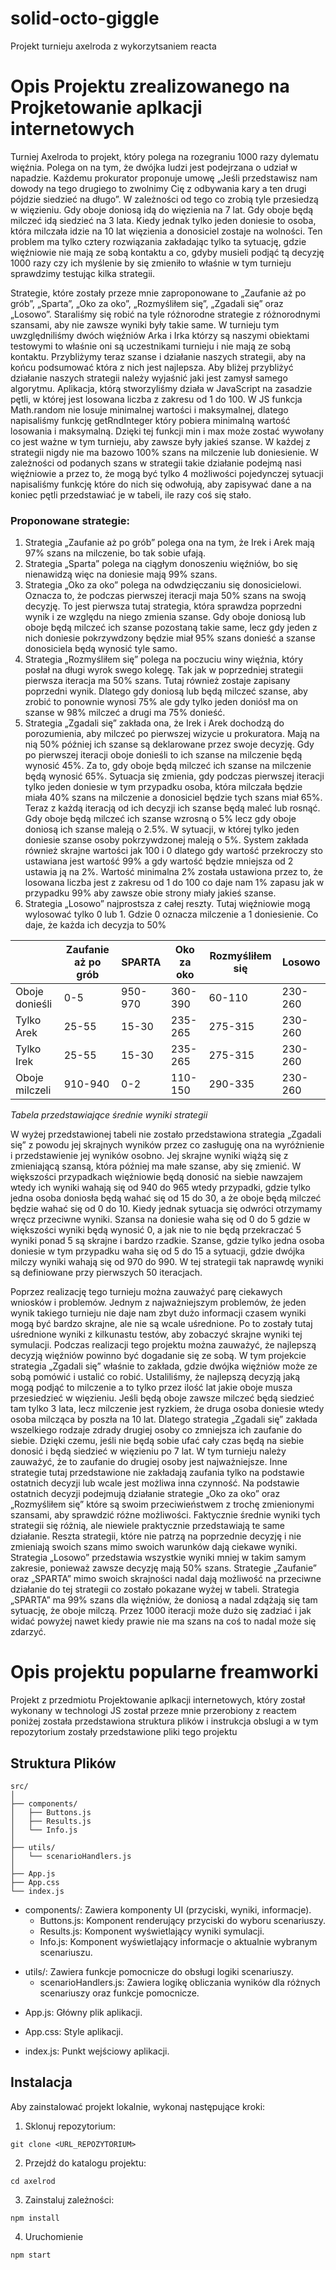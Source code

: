 # solid-octo-giggle
Projekt turnieju axelroda z wykorzytsaniem reacta 

# Opis Projektu zrealizowanego na Projketowanie aplkacji internetowych

Turniej Axelroda to projekt, który polega na rozegraniu 1000 razy dylematu więźnia. Polega on na tym, że dwójka ludzi jest podejrzana o udział w napadzie.  Każdemu prokurator proponuje umowę „Jeśli przedstawisz nam dowody na tego drugiego to zwolnimy Cię z odbywania kary a ten drugi pójdzie siedzieć na długo”. W zależności od tego co zrobią tyle przesiedzą w więzieniu. Gdy oboje doniosą idą do więzienia na 7 lat. Gdy oboje będą milczeć idą siedzieć na 3 lata.  Kiedy jednak tylko jeden doniesie to osoba, która milczała idzie na 10 lat więzienia a donosiciel zostaje na wolności. Ten problem ma tylko cztery rozwiązania zakładając tylko ta sytuację, gdzie więźniowie nie mają ze sobą kontaktu a co, gdyby musieli podjąć tą decyzję 1000 razy czy ich myślenie by się zmieniło to właśnie w tym turnieju sprawdzimy testując kilka strategii.

Strategie, które zostały przeze mnie zaproponowane to „Zaufanie aż po grób”, „Sparta”, „Oko za oko”, „Rozmyśliłem się”, „Zgadali się” oraz „Losowo”. Staraliśmy się robić na tyle różnorodne strategie z różnorodnymi szansami, aby nie zawsze wyniki były takie same. W turnieju tym uwzględniliśmy dwóch więźniów Arka i Irka którzy są naszymi obiektami testowymi to właśnie oni są uczestnikami turnieju i nie mają ze sobą kontaktu. Przybliżymy teraz szanse i działanie naszych strategii, aby na końcu podsumować która z nich jest najlepsza. Aby bliżej przybliżyć działanie naszych strategii należy wyjaśnić jaki jest zamysł samego algorytmu. Aplikacja, którą stworzyliśmy działa w JavaScript na zasadzie pętli, w której jest losowana liczba z zakresu od 1 do 100. W JS funkcja Math.random nie losuje minimalnej wartości i maksymalnej, dlatego napisaliśmy funkcję getRndInteger który pobiera minimalną wartość losowania i maksymalną. Dzięki tej funkcji min i max może zostać wywołany co jest ważne w tym turnieju, aby zawsze były jakieś szanse. W każdej z strategii nigdy nie ma bazowo 100% szans na milczenie lub doniesienie. W zależności od podanych szans w strategii takie działanie podejmą nasi więźniowie a przez to, że mogą być tylko 4 możliwości pojedynczej sytuacji napisaliśmy funkcję które do nich się odwołują, aby zapisywać dane a na koniec pętli przedstawiać je w tabeli, ile razy coś się stało. 
 
### Proponowane strategie:
1.	Strategia „Zaufanie aż po grób” polega ona na tym, że Irek i Arek mają 97% szans na milczenie, bo tak sobie ufają. 
2.	Strategia „Sparta” polega na ciągłym donoszeniu więźniów, bo się nienawidzą więc na doniesie mają 99% szans.
3.	Strategia „Oko za oko” polega na odwdzięczaniu się donosicielowi. Oznacza to, że podczas pierwszej iteracji maja 50% szans na swoją decyzję. To jest pierwsza tutaj strategia, która sprawdza poprzedni wynik i ze względu na niego zmienia szanse. Gdy oboje doniosą lub oboje będą milczeć ich szanse pozostaną takie same, lecz gdy jeden z nich doniesie pokrzywdzony będzie miał 95% szans donieść a szanse donosiciela będą wynosić tyle samo.   
4.	Strategia „Rozmyśliłem się” polega na poczuciu winy więźnia, który posłał na długi wyrok swego kolegę. Tak jak w poprzedniej strategii pierwsza iteracja ma 50% szans. Tutaj również zostaje zapisany poprzedni wynik. Dlatego gdy doniosą lub będą milczeć szanse, aby zrobić to ponownie wynosi 75% ale gdy tylko jeden doniósł ma on szanse w 98% milczeć a drugi ma 75% donieść.
5.	Strategia „Zgadali się” zakłada ona, że Irek i Arek dochodzą do porozumienia, aby milczeć po pierwszej wizycie u prokuratora. Mają na nią 50% później ich szanse są deklarowane przez swoje decyzję. Gdy po pierwszej iteracji oboje donieśli to ich szanse na milczenie będą wynosić 45%. Za to, gdy oboje będą milczeć ich szanse na milczenie będą wynosić 65%. Sytuacja się zmienia, gdy podczas pierwszej iteracji tylko jeden doniesie w tym przypadku osoba, która milczała będzie miała 40% szans na milczenie a donosiciel będzie tych szans miał 65%. Teraz z każdą iteracją od ich decyzji ich szanse będą maleć lub rosnąć. Gdy oboje będą milczeć ich szanse wzrosną o 5% lecz gdy oboje doniosą ich szanse maleją o 2.5%. W sytuacji, w której tylko jeden doniesie szanse osoby pokrzywdzonej maleją o 5%. System zakłada również skrajne wartości jak 100 i 0 dlatego gdy wartość przekroczy sto ustawiana jest wartość 99% a gdy wartość będzie mniejsza od 2 ustawia ją na 2%. Wartość minimalna 2% została ustawiona przez to, że losowana liczba jest z zakresu od 1 do 100 co daje nam 1% zapasu jak w przypadku 99% aby zawsze obie strony miały jakieś szanse.
6.	Strategia „Losowo” najprostsza z całej reszty. Tutaj więźniowie mogą wylosować tylko 0 lub 1. Gdzie 0 oznacza milczenie a 1 doniesienie. Co daje, że każda ich decyzja to 50%
   
| | Zaufanie aż po grób |	SPARTA	| Oko za oko |	Rozmyśliłem się |	Losowo |
| --- | --- | --- | --- | --- | --- |
| Oboje donieśli |	0-5 | 950-970	| 360-390 |	60-110 |	230-260 |
| Tylko Arek |	25-55 |	15-30 |	235-265 |	275-315 |	230-260 |
| Tylko Irek | 	25-55 |	15-30 |	235-265 |	275-315 |	230-260 |
| Oboje milczeli| 910-940 |	0-2 |	110-150 |	290-335 |	230-260 |

*Tabela przedstawiające średnie wyniki strategii*

W wyżej przedstawionej tabeli nie zostało przedstawiona strategia „Zgadali się” z powodu jej skrajnych wyników przez co zasługuję ona na wyróżnienie i przedstawienie jej wyników osobno. Jej skrajne wyniki wiążą się z zmieniającą szansą, która później ma małe szanse, aby się zmienić.  W większości przypadkach więźniowie będą donosić na siebie nawzajem wtedy ich wyniki wahają się od 940 do 965 wtedy przypadki, gdzie tylko jedna osoba doniosła będą wahać się od 15 do 30, a że oboje będą milczeć będzie wahać się od 0 do 10. Kiedy jednak sytuacja się odwróci otrzymamy wręcz przeciwne wyniki. Szansa na doniesie waha się od 0 do 5 gdzie w większości wyniki będą wynosić 0, a jak nie to nie będą przekraczać 5 wyniki ponad 5 są skrajne i bardzo rzadkie. Szanse, gdzie tylko jedna osoba doniesie w tym przypadku waha się od 5 do 15 a sytuacji, gdzie dwójka milczy wyniki wahają się od 970 do 990. W tej strategii tak naprawdę wyniki są definiowane przy pierwszych 50 iteracjach. 

Poprzez realizację tego turnieju można zauważyć parę ciekawych wniosków i problemów. Jednym z najważniejszym problemów, że jeden wynik takiego turnieju nie daje nam zbyt dużo informacji czasem wyniki mogą być bardzo skrajne, ale nie są wcale uśrednione. Po to zostały tutaj uśrednione wyniki z kilkunastu testów, aby zobaczyć skrajne wyniki tej symulacji. Podczas realizacji tego projektu można zauważyć, że najlepszą decyzją więźniów powinno być dogadanie się ze sobą. W tym projekcie strategia „Zgadali się” właśnie to zakłada, gdzie dwójka więźniów może ze sobą pomówić i ustalić co robić. Ustaliliśmy, że najlepszą decyzją jaką mogą podjąć to milczenie a to tylko przez ilość lat jakie oboje musza przesiedzieć w więzieniu. Jeśli będą oboje zawsze milczeć będą siedzieć tam tylko 3 lata, lecz milczenie jest ryzkiem, że druga osoba doniesie wtedy osoba milcząca by poszła na 10 lat. Dlatego strategia „Zgadali się” zakłada wszelkiego rodzaje zdrady drugiej osoby co zmniejsza ich zaufanie do siebie. Dzięki czemu, jeśli nie będą sobie ufać cały czas będą na siebie donosić i będą siedzieć w więzieniu po 7 lat.  W tym turnieju należy zauważyć, że to zaufanie do drugiej osoby jest najważniejsze. Inne strategie tutaj przedstawione nie zakładają zaufania tylko na podstawie ostatnich decyzji lub wcale jest możliwa inna czynność. Na podstawie ostatnich decyzji podejmują działanie strategie „Oko za oko” oraz „Rozmyśliłem się” które są swoim przeciwieństwem z trochę zmienionymi szansami, aby sprawdzić różne możliwości. Faktycznie średnie wyniki tych strategii się różnią, ale niewiele praktycznie przedstawiają te same działanie. Reszta strategii, które nie patrzą na poprzednie decyzję i nie zmieniają swoich szans mimo swoich warunków dają ciekawe wyniki.  Strategia „Losowo” przedstawia wszystkie wyniki mniej w takim samym zakresie, ponieważ zawsze decyzję mają 50% szans. Strategie „Zaufanie” oraz „SPARTA” mimo swoich skrajności nadal dają możliwość na przeciwne działanie do tej strategii co zostało pokazane wyżej w tabeli. Strategia „SPARTA” ma 99% szans dla więźniów, że doniosą a nadal zdążają się tam sytuację, że oboje milczą. Przez 1000 iteracji może dużo się zadziać i jak widać powyżej nawet kiedy prawie nie ma szans na coś to nadal może się zdarzyć.

# Opis projektu popularne freamworki
Projekt z przedmiotu Projektowanie aplkacji internetowych, który został wykonany w technologi JS został przeze mnie przerobiony z reactem poniżej została przedstawiona struktura plików i instrukcja obslugi a w tym repozytorium zostały przedstawione pliki tego projektu

## Struktura Plików
```
src/
│
├── components/
│   ├── Buttons.js
│   ├── Results.js
│   └── Info.js
│
├── utils/
│   └── scenarioHandlers.js
│
├── App.js
├── App.css
└── index.js
```

- components/: Zawiera komponenty UI (przyciski, wyniki, informacje).
  - Buttons.js: Komponent renderujący przyciski do wyboru scenariuszy.
  - Results.js: Komponent wyświetlający wyniki symulacji.
  - Info.js: Komponent wyświetlający informacje o aktualnie wybranym scenariuszu.
* utils/: Zawiera funkcje pomocnicze do obsługi logiki scenariuszy.
   - scenarioHandlers.js: Zawiera logikę obliczania wyników dla różnych scenariuszy oraz funkcje pomocnicze.
+ App.js: Główny plik aplikacji.
- App.css: Style aplikacji.
* index.js: Punkt wejściowy aplikacji.

## Instalacja
Aby zainstalować projekt lokalnie, wykonaj następujące kroki:

1. Sklonuj repozytorium:
```
git clone <URL_REPOZYTORIUM>
```
2. Przejdź do katalogu projektu:

```
cd axelrod
```
 3. Zainstaluj zależności:

```
npm install
```
 4. Uruchomienie
```
npm start
```

